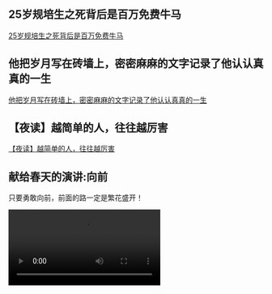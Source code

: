## 25岁规培生之死背后是百万免费牛马

[25岁规培生之死背后是百万免费牛马](.\static\25岁规培生之死背后是百万免费牛马.pdf)

## 他把岁月写在砖墙上，密密麻麻的文字记录了他认认真真的一生

[他把岁月写在砖墙上，密密麻麻的文字记录了他认认真真的一生](.\static\他把岁月写在砖墙上，密密麻麻的文字记录了他认认真真的一生.pdf)

## 【夜读】越简单的人，往往越厉害

[【夜读】越简单的人，往往越厉害](.\static\【夜读】越简单的人，往往越厉害.pdf)

<audio src=".\static\【夜读】越简单的人，往往越厉害.mp3"></audio>

## 献给春天的演讲:向前

只要勇敢向前，前面的路一定是繁花盛开！

<video src=".\static\献给春天的演讲向前.mp4"></video>
